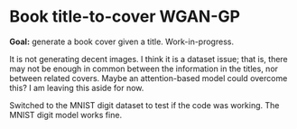 # Book title-to-cover WGAN-GP

**Goal:** generate a book cover given a title.  Work-in-progress.

It is not generating decent images.  I think it is a dataset issue; that is, there may not be enough in common between
the information in the titles, nor between related covers.  Maybe an attention-based model could overcome this?
I am leaving this aside for now.  

Switched to the MNIST digit dataset to test if the code was working. The MNIST digit model works fine.
